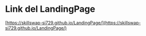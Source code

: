 # Link del LandingPage
[https://skillswap-si729.github.io/LandingPage/](https://skillswap-si729.github.io/LandingPage/)
